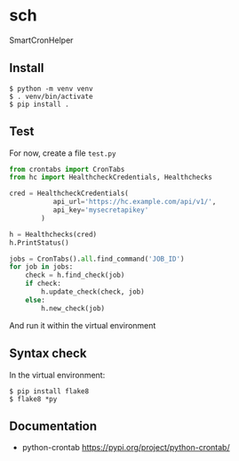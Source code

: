 # sch

SmartCronHelper

## Install
``` console
$ python -m venv venv
$ . venv/bin/activate
$ pip install .
```

## Test
For now, create a file `test.py`
``` python
from crontabs import CronTabs
from hc import HealthcheckCredentials, Healthchecks

cred = HealthcheckCredentials(
           api_url='https://hc.example.com/api/v1/',
           api_key='mysecretapikey'
        )

h = Healthchecks(cred)
h.PrintStatus()

jobs = CronTabs().all.find_command('JOB_ID')
for job in jobs:
    check = h.find_check(job)
    if check:
        h.update_check(check, job)
    else:
        h.new_check(job)
```

And run it within the virtual environment

## Syntax check
In the virtual environment:
``` console
$ pip install flake8
$ flake8 *py
```

## Documentation
* python-crontab <https://pypi.org/project/python-crontab/>
